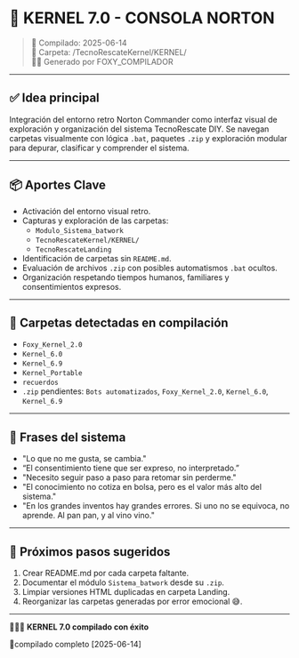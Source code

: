 # 🧠 KERNEL 7.0 - CONSOLA NORTON

> 📅 Compilado: 2025-06-14  
> 📁 Carpeta: /TecnoRescateKernel/KERNEL/  
> 🧙‍♂️ Generado por FOXY_COMPILADOR

---

## ✅ Idea principal

Integración del entorno retro Norton Commander como interfaz visual de exploración y organización del sistema TecnoRescate DIY. Se navegan carpetas visualmente con lógica `.bat`, paquetes `.zip` y exploración modular para depurar, clasificar y comprender el sistema.

---

## 📦 Aportes Clave

- Activación del entorno visual retro.
- Capturas y exploración de las carpetas:
  - `Modulo_Sistema_batwork`
  - `TecnoRescateKernel/KERNEL/`
  - `TecnoRescateLanding`
- Identificación de carpetas sin `README.md`.
- Evaluación de archivos `.zip` con posibles automatismos `.bat` ocultos.
- Organización respetando tiempos humanos, familiares y consentimientos expresos.

---

## 📁 Carpetas detectadas en compilación

- `Foxy_Kernel_2.0`
- `Kernel_6.0`
- `Kernel_6.9`
- `Kernel_Portable`
- `recuerdos`
- `.zip` pendientes: `Bots automatizados`, `Foxy_Kernel_2.0`, `Kernel_6.0`, `Kernel_6.9`

---

## 🧩 Frases del sistema

- "Lo que no me gusta, se cambia."
- “El consentimiento tiene que ser expreso, no interpretado.”
- "Necesito seguir paso a paso para retomar sin perderme."
- "El conocimiento no cotiza en bolsa, pero es el valor más alto del sistema."
- "En los grandes inventos hay grandes errores. Si uno no se equivoca, no aprende. Al pan pan, y al vino vino."

---

## 🔧 Próximos pasos sugeridos

1. Crear README.md por cada carpeta faltante.
2. Documentar el módulo `Sistema_batwork` desde su `.zip`.
3. Limpiar versiones HTML duplicadas en carpeta Landing.
4. Reorganizar las carpetas generadas por error emocional 😅.

---

🧙‍♂️💾 **KERNEL 7.0 compilado con éxito**

🧩compilado completo [2025-06-14]
